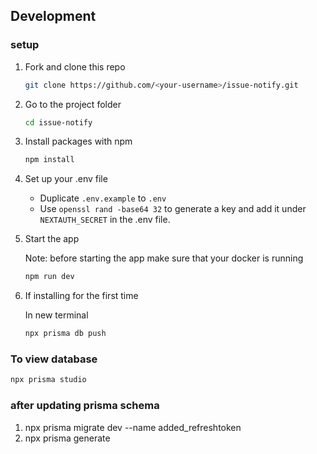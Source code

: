 ## Development

### setup

1. Fork and clone this repo

   ```sh
   git clone https://github.com/<your-username>/issue-notify.git
   ```

1. Go to the project folder

   ```sh
   cd issue-notify
   ```

1. Install packages with npm

   ```sh
   npm install
   ```

1. Set up your .env file

   - Duplicate `.env.example` to `.env`
   - Use `openssl rand -base64 32` to generate a key and add it under `NEXTAUTH_SECRET` in the .env file.

1. Start the app

   Note: before starting the app make sure that your docker is running

   ```sh
   npm run dev
   ```

1. If installing for the first time

   In new terminal

   ```sh
   npx prisma db push
   ```

### To view database

```sh
npx prisma studio
```

### after updating prisma schema

1. npx prisma migrate dev --name added_refreshtoken
1. npx prisma generate
